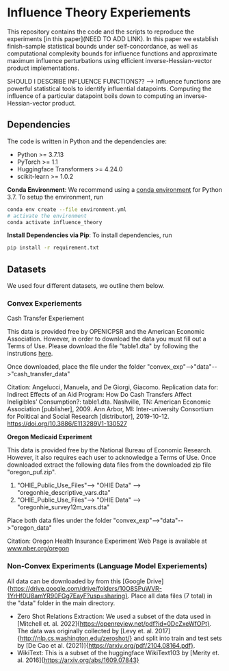 # Influence Theory Experiements
This repository contains the code and the scripts to reproduce the experiments 
[in this paper](NEED TO ADD LINK). 
In this paper we establish finish-sample statistical bounds under self-concordance, 
as well as computational complexity bounds for influence functions and 
approximate maximum influence perturbations using efficient inverse-Hessian-vector 
product implementations.

SHOULD I DESCRIBE INFLUENCE FUNCTIONS?? --> Influence functions are powerful statistical 
tools to identify influential datapoints. Computing the influence of a particular 
datapoint boils down to computing an inverse-Hessian-vector product.

## Dependencies
The code is written in Python and the dependencies are:
- Python >= 3.7.13
- PyTorch >= 1.1
- Huggingface Transformers >= 4.24.0
- scikit-learn >= 1.0.2

**Conda Environment**:
We recommend using a [conda environment](https://docs.conda.io/en/latest/miniconda.html)
for Python 3.7.
To setup the environment, run
```bash
conda env create --file environment.yml
# activate the environment
conda activate influence_theory
```
**Install Dependencies via Pip**:
To install dependencies, run
```bash
pip install -r requirement.txt
```
## Datasets
We used four different datasets, we outline them below. 
### Convex Experiements

</u>Cash Transfer Experiement</u>

This data is provided free by OPENICPSR and the American Economic Association. However, in order to download the data you must fill out a Terms of Use. Please download the file "table1.dta" by following the instrutions [here](https://www.openicpsr.org/openicpsr/project/113289/version/V1/view?path=/openicpsr/113289/fcr:versions/V1/table1.dta&type=file). 

Once downloaded, place the file under the folder "convex_exp"-->"data"-->"cash_transfer_data"

Citation: Angelucci, Manuela, and De Giorgi, Giacomo. Replication data for: Indirect Effects of an Aid Program: How Do Cash Transfers Affect Ineligibles’ Consumption?: table1.dta. Nashville, TN: American Economic Association [publisher], 2009. Ann Arbor, MI: Inter-university Consortium for Political and Social Research [distributor], 2019-10-12. https://doi.org/10.3886/E113289V1-130527

**Oregon Medicaid Experiment**

This data is provided free by the National Bureau of Economic Research. However, it also requires each user to acknowledge a Terms of Use. Once downloaded extract the following data files from the downloaded zip file "oregon_puf.zip".
  1. "OHIE_Public_Use_Files"--> "OHIE Data" --> "oregonhie_descriptive_vars.dta"
  2. "OHIE_Public_Use_Files"--> "OHIE Data" --> "oregonhie_survey12m_vars.dta"

Place both data files under the folder "convex_exp"-->"data"-->"oregon_data"

Citation: Oregon Health Insurance Experiment Web Page is available at www.nber.org/oregon

### Non-Convex Experiments (Language Model Experiements)
All data can be downloaded by from this [Google Drive]{https://drive.google.com/drive/folders/10O8SPuWVR-1YrHf0U8amYR90FGg7EayF?usp=sharing}. Place all data files (7 total) in the "data" folder in the main directory.

* Zero Shot Relations Extraction: We used a subset of the data used in [Mitchell et. al. 2022]{https://openreview.net/pdf?id=0DcZxeWfOPt}. The data was originally collected by [Levy et. al. 2017]{http://nlp.cs.washington.edu/zeroshot/} and split into train and test sets by [De Cao et al. (2021)]{https://arxiv.org/pdf/2104.08164.pdf}.
* WikiText: This is a subset of the huggingface WikiText103 by [Merity et. al. 2016]{https://arxiv.org/abs/1609.07843}
